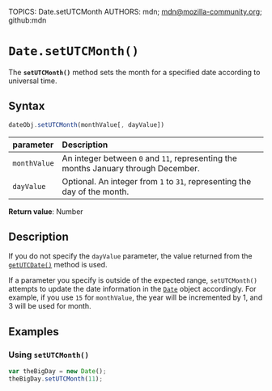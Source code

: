 TOPICS: Date.setUTCMonth
AUTHORS: mdn; mdn@mozilla-community.org; github:mdn

# `Date.setUTCMonth()`

The **`setUTCMonth()`** method sets the month for a specified date according to universal time.

## Syntax

```javascript
dateObj.setUTCMonth(monthValue[, dayValue])
```

| parameter | Description |
| :-- | :-- |
| `monthValue` | An integer between `0` and `11`, representing the months January through December. |
| `dayValue` | Optional. An integer from `1` to `31`, representing the day of the month. |

**Return value**: Number

## Description

If you do not specify the `dayValue` parameter, the value returned from the
[`getUTCDate()`](/en/webfrontend/Date.getUTCDate) method is used.

If a parameter you specify is outside of the expected range, `setUTCMonth()` attempts to update
the date information in the [`Date`](/en/webfrontend/Date) object accordingly. For example, if you
use `15` for `monthValue`, the year will be incremented by 1, and 3 will be used for month.

## Examples

### Using `setUTCMonth()`

```javascript
var theBigDay = new Date();
theBigDay.setUTCMonth(11);
```
